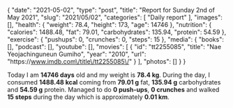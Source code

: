 {
    "date": "2021-05-02",
    "type": "post",
    "title": "Report for Sunday 2nd of May 2021",
    "slug": "2021\/05\/02",
    "categories": [
        "Daily report"
    ],
    "images": [],
    "health": {
        "weight": 78.4,
        "height": 173,
        "age": 14746
    },
    "nutrition": {
        "calories": 1488.48,
        "fat": 79.01,
        "carbohydrates": 135.94,
        "protein": 54.59
    },
    "exercise": {
        "pushups": 0,
        "crunches": 0,
        "steps": 15
    },
    "media": {
        "books": [],
        "podcast": [],
        "youtube": [],
        "movies": [
            {
                "id": "tt2255085",
                "title": "Nae Yeojachinguneun Gumiho",
                "year": "2010",
                "url": "https:\/\/www.imdb.com\/title\/tt2255085\/"
            }
        ],
        "photos": []
    }
}

Today I am <strong>14746 days</strong> old and my weight is <strong>78.4 kg</strong>. During the day, I consumed <strong>1488.48 kcal</strong> coming from <strong>79.01 g</strong> fat, <strong>135.94 g</strong> carbohydrates and <strong>54.59 g</strong> protein. Managed to do <strong>0 push-ups</strong>, <strong>0 crunches</strong> and walked <strong>15 steps</strong> during the day which is approximately <strong>0.01 km</strong>.
